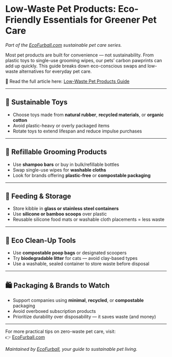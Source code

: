 # Low-Waste Pet Products: Eco-Friendly Essentials for Greener Pet Care

*Part of the [EcoFurball.com](https://ecofurball.com) sustainable pet care series.*

Most pet products are built for convenience — not sustainability. From plastic toys to single-use grooming wipes, our pets’ carbon pawprints can add up quickly. This guide breaks down eco-conscious swaps and low-waste alternatives for everyday pet care.

📖 Read the full article here: [Low-Waste Pet Products Guide](https://ecofurball.com/low-waste-pet-products-eco-friendly-care/)

---

## 🧸 Sustainable Toys

- Choose toys made from **natural rubber**, **recycled materials**, or **organic cotton**
- Avoid plastic-heavy or overly packaged items
- Rotate toys to extend lifespan and reduce impulse purchases

---

## 🛁 Refillable Grooming Products

- Use **shampoo bars** or buy in bulk/refillable bottles
- Swap single-use wipes for **washable cloths**
- Look for brands offering **plastic-free** or **compostable packaging**

---

## 🥣 Feeding & Storage

- Store kibble in **glass or stainless steel containers**
- Use **silicone or bamboo scoops** over plastic
- Reusable silicone food mats or washable cloth placements = less waste

---

## 💩 Eco Clean-Up Tools

- Use **compostable poop bags** or designated scoopers
- Try **biodegradable litter** for cats — avoid clay-based types
- Use a washable, sealed container to store waste before disposal

---

## 🛍️ Packaging & Brands to Watch

- Support companies using **minimal**, **recycled**, or **compostable** packaging
- Avoid overboxed subscription products
- Prioritize durability over disposability — it saves waste (and money)

---

For more practical tips on zero-waste pet care, visit:  
👉 [EcoFurball.com](https://ecofurball.com)

*Maintained by [EcoFurball](https://ecofurball.com), your guide to sustainable pet living.*

